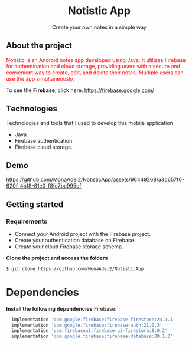 <h1 align="center">
  Notistic App
</h1>

<p align="center">Create your own notes in a simple way</p>

## About the project

<p style="color: red;">
  Notistic is an Android notes app developed using Java. It utilizes Firebase for authentication and cloud storage, 
  providing users with a secure and convenient way to create, edit, and delete their notes. Multiple users can use the app simultaneously, 
</p>

To see the **Firebase**, click here: https://firebase.google.com/ </br>

## Technologies

Technologies and tools that I used to develop this mobile application
- Java
- Firebase authentication.
- Firebase cloud storage.

## Demo

https://github.com/MonaAdel2/NotisticApp/assets/96449268/a3d657f0-620f-4bf8-81e0-f8fc7bc995ef


## Getting started

### Requirements
- Connect your Android project with the Firebase project.
- Create your authentication database on Firebase.
- Create your cloud Firebase storage schema.

**Clone the project and access the folders**

```bash
$ git clone https://github.com/MonaAdel2/NotisticApp
```

# Dependencies
**Install the following dependencies**
Firebase:
```bash
  implementation 'com.google.firebase:firebase-firestore:24.1.1'
  implementation 'com.google.firebase:firebase-auth:21.0.3'
  implementation 'com.firebaseui:firebase-ui-firestore:8.0.2'
  implementation 'com.google.firebase:firebase-database:20.1.0'
```

